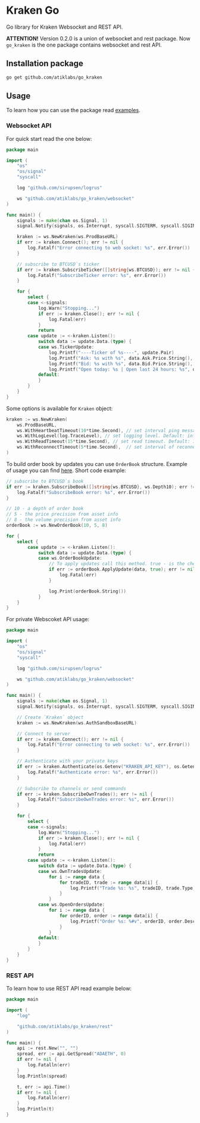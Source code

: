 # Kraken Go
Go library for Kraken Websocket and REST API.

**ATTENTION!** Version 0.2.0 is a union of websocket and rest package. Now `go_kraken` is the one package contains websocket and rest API.

## Installation package

```bash
go get github.com/atiklabs/go_kraken
```

## Usage

To learn how you can use the package read [examples](examples/).


### Websocket API

For quick start read the one below:

```go
package main

import (
	"os"
	"os/signal"
	"syscall"

	log "github.com/sirupsen/logrus"

	ws "github.com/atiklabs/go_kraken/websocket"
)

func main() {
	signals := make(chan os.Signal, 1)
	signal.Notify(signals, os.Interrupt, syscall.SIGTERM, syscall.SIGINT)

	kraken := ws.NewKraken(ws.ProdBaseURL)
	if err := kraken.Connect(); err != nil {
		log.Fatalf("Error connecting to web socket: %s", err.Error())
	}

	// subscribe to BTCUSD`s ticker
	if err := kraken.SubscribeTicker([]string{ws.BTCUSD}); err != nil {
		log.Fatalf("SubscribeTicker error: %s", err.Error())
	}

	for {
		select {
		case <-signals:
			log.Warn("Stopping...")
			if err := kraken.Close(); err != nil {
				log.Fatal(err)
			}
			return
		case update := <-kraken.Listen():
			switch data := update.Data.(type) {
			case ws.TickerUpdate:
				log.Printf("----Ticker of %s----", update.Pair)
				log.Printf("Ask: %s with %s", data.Ask.Price.String(), data.Ask.Volume.String())
				log.Printf("Bid: %s with %s", data.Bid.Price.String(), data.Bid.Volume.String())
				log.Printf("Open today: %s | Open last 24 hours: %s", data.Open.Today.String(), data.Open.Last24.String())
			default:
			}
		}
	}
}
```

Some options is available for `Kraken` object:
```go
kraken := ws.NewKraken(
	ws.ProdBaseURL,
	ws.WithHeartbeatTimeout(10*time.Second), // set interval ping message sending. Should be less than read timeout. Default: 10s.
	ws.WithLogLevel(log.TraceLevel), // set logging level. Default: info.
	ws.WithReadTimeout(15*time.Second), // set read timeout. Default: 15s.
	ws.WithReconnectTimeout(5*time.Second),  // set interval of reconnecting after disconnect. Default: 5s.
)
```

To build order book by updates you can use `OrderBook` structure. Example of usage you can find [here](/examples/public_ws/main.go). Short code example:

```go
// subscribe to BTCUSD`s book
if err := kraken.SubscribeBook([]string{ws.BTCUSD}, ws.Depth10); err != nil {
	log.Fatalf("SubscribeBook error: %s", err.Error())
}

// 10 - a depth of order book
// 5 - the price precision from asset info
// 8 - the volume precision from asset info
orderBook := ws.NewOrderBook(10, 5, 8)

for {
	select {
		case update := <-kraken.Listen():
			switch data := update.Data.(type) {
			case ws.OrderBookUpdate:
				// To apply updates call this method. true - is the checksum verification flag
				if err := orderBook.ApplyUpdate(data, true); err != nil {
					log.Fatal(err)
				}

				log.Print(orderBook.String())
			}			
	}
}
```

For private Webscoket API usage:
```go
package main

import (
	"os"
	"os/signal"
	"syscall"

	log "github.com/sirupsen/logrus"

	ws "github.com/atiklabs/go_kraken/websocket"
)

func main() {
	signals := make(chan os.Signal, 1)
	signal.Notify(signals, os.Interrupt, syscall.SIGTERM, syscall.SIGINT)

	// Create `Kraken` object
	kraken := ws.NewKraken(ws.AuthSandboxBaseURL)

	// Connect to server
	if err := kraken.Connect(); err != nil {
		log.Fatalf("Error connecting to web socket: %s", err.Error())
	}

	// Authenticate with your private keys
	if err := kraken.Authenticate(os.Getenv("KRAKEN_API_KEY"), os.Getenv("KRAKEN_SECRET")); err != nil {
		log.Fatalf("Authenticate error: %s", err.Error())
	}

	// Subscribe to channels or send commands
	if err := kraken.SubscribeOwnTrades(); err != nil {
		log.Fatalf("SubscribeOwnTrades error: %s", err.Error())
	}

	for {
		select {
		case <-signals:
			log.Warn("Stopping...")
			if err := kraken.Close(); err != nil {
				log.Fatal(err)
			}
			return
		case update := <-kraken.Listen():
			switch data := update.Data.(type) {
			case ws.OwnTradesUpdate:
				for i := range data {
					for tradeID, trade := range data[i] {
						log.Printf("Trade %s: %s", tradeID, trade.Type)
					}
				}
			case ws.OpenOrdersUpdate:
				for i := range data {
					for orderID, order := range data[i] {
						log.Printf("Order %s: %#v", orderID, order.Descr)
					}
				}
			default:
			}
		}
	}
}
```

### REST API

To learn how to use REST API read example below:

```go
package main

import (
	"log"

	"github.com/atiklabs/go_kraken/rest"
)

func main() {
	api := rest.New("", "")
	spread, err := api.GetSpread("ADAETH", 0)
	if err != nil {
		log.Fatalln(err)
	}
	log.Println(spread)

	t, err := api.Time()
	if err != nil {
		log.Fatalln(err)
	}
	log.Println(t)
}

```



